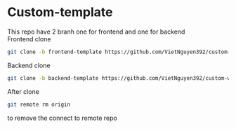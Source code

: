 # Custom-template
This repo have 2 branh one for frontend and one  for backend <br/>
Frontend clone 
```bash 
git clone -b frontend-template https://github.com/VietNguyen392/custom-web-template.git
```
Backend clone
```bash 
git clone -b backend-template https://github.com/VietNguyen392/custom-web-template.git
```
After clone 
```bash
git remote rm origin 
```
to remove the connect to remote repo
